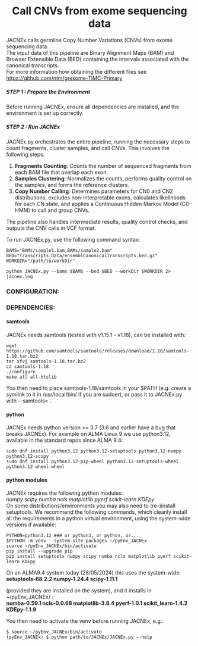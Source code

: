 <h1 align="center"> Call CNVs from exome sequencing data </h1>

JACNEx calls germline Copy Number Variations (CNVs) from exome sequencing data.<br>
The input data of this pipeline are Binary Alignment Maps (BAM) and Browser Extensible Data (BED) containing the intervals associated with the canonical transcripts.<br>
For more information how obtaining the different files see https://github.com/ntm/grexome-TIMC-Primary<br>

##### STEP 1 : Prepare the Environment<br>

Before running JACNEx, ensure all dependencies are installed, and the environment is set up correctly.<br>

##### STEP 2 : Run JACNEx<br>

JACNEx.py orchestrates the entire pipeline, running the necessary steps to count fragments, cluster samples, and call CNVs. This involves the following steps:<br>

1. **Fragments Counting**: Counts the number of sequenced fragments from each BAM file that overlap each exon.<br>
2. **Samples Clustering**: Normalizes the counts, performs quality control on the samples, and forms the reference clusters.<br>
3. **Copy Number Calling**: Determines parameters for CN0 and CN2 distributions, excludes non-interpretable exons, calculates likelihoods for each CN state, and applies a Continuous Hidden Markov Model (CO-HMM) to call and group CNVs.<br>

The pipeline also handles intermediate results, quality control checks, and outputs the CNV calls in VCF format.<br>

To run JACNEx.py, use the following command syntax:
```
BAMS="BAMs/sample1.bam,BAMs/sample2.bam"
BED="Transcripts_Data/ensemblCanonicalTranscripts.bed.gz"
WORKDIR="/path/to/workDir"

python JACNEx.py --bams $BAMS --bed $BED --workDir $WORKDIR 2> jacnex.log
```

### CONFIGURATION:


### DEPENDENCIES:

#### samtools
JACNEx needs samtools (tested with v1.15.1 - v1.18), can be installed with: <br>
```
wget https://github.com/samtools/samtools/releases/download/1.18/samtools-1.18.tar.bz2
tar xfvj samtools-1.18.tar.bz2
cd samtools-1.18
./configure
make all all-htslib
```
You then need to place samtools-1.18/samtools in your $PATH (e.g. create a symlink to it in /usr/local/bin/ if you are sudoer), or pass it to JACNEx.py with --samtools= .

#### python
JACNEx needs python version >= 3.7 (3.6 and earlier have a bug that breaks JACNEx).
For example on ALMA Linux 9 we use python3.12, available in the standard repos since ALMA 9.4:
```
sudo dnf install python3.12 python3.12-setuptools python3.12-numpy python3.12-scipy
sudo dnf install python3.12-pip-wheel python3.12-setuptools-wheel python3.12-wheel-wheel
```

#### python modules
JACNEx requires the following python modules:<br>
_numpy scipy numba ncls matplotlib pyerf scikit-learn KDEpy_<br>
On some distributions/environments you may also need to (re-)install setuptools.
We recommend the following commands, which cleanly install all the requirements in
a python virtual environment, using the system-wide versions if available:
```
PYTHON=python3.12 ### or python3, or python, or...
$PYTHON -m venv --system-site-packages ~/pyEnv_JACNEx
source ~/pyEnv_JACNEx/bin/activate
pip install --upgrade pip
pip install setuptools numpy scipy numba ncls matplotlib pyerf scikit-learn KDEpy
```
On an ALMA9.4 system today (28/05/2024) this uses the system-wide:<br>
**setuptools-68.2.2 numpy-1.24.4 scipy-1.11.1**

(provided they are installed on the system), and it installs in ~/pyEnv_JACNEx/ :<br>
**numba-0.59.1 ncls-0.0.68 matplotlib-3.8.4 pyerf-1.0.1 scikit_learn-1.4.2 KDEpy-1.1.9**

You then need to activate the venv before running JACNEx, e.g.:
```
$ source ~/pyEnv_JACNEx/bin/activate
(pyEnv_JACNEx) $ python path/to/JACNEx/JACNEx.py --help
```
